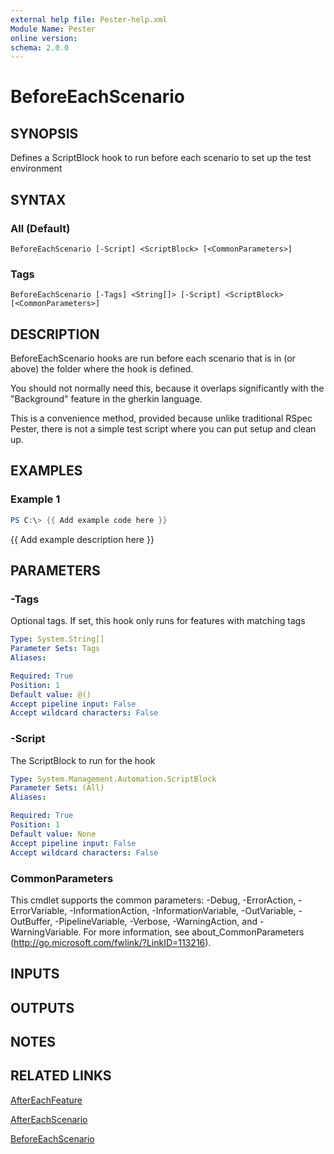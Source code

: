 ```yaml
---
external help file: Pester-help.xml
Module Name: Pester
online version:
schema: 2.0.0
---
```


# BeforeEachScenario

## SYNOPSIS

Defines a ScriptBlock hook to run before each scenario to set up the test environment

## SYNTAX

### All (Default)

```
BeforeEachScenario [-Script] <ScriptBlock> [<CommonParameters>]
```

### Tags

```
BeforeEachScenario [-Tags] <String[]> [-Script] <ScriptBlock> [<CommonParameters>]
```

## DESCRIPTION

BeforeEachScenario hooks are run before each scenario that is in (or above) the folder where the hook is defined.

You should not normally need this, because it overlaps significantly with the "Background" feature in the gherkin language.

This is a convenience method, provided because unlike traditional RSpec Pester,
there is not a simple test script where you can put setup and clean up.

## EXAMPLES

### Example 1

```powershell
PS C:\> {{ Add example code here }}
```

{{ Add example description here }}

## PARAMETERS

### -Tags

Optional tags.
If set, this hook only runs for features with matching tags

```yaml
Type: System.String[]
Parameter Sets: Tags
Aliases:

Required: True
Position: 1
Default value: @()
Accept pipeline input: False
Accept wildcard characters: False
```

### -Script

The ScriptBlock to run for the hook

```yaml
Type: System.Management.Automation.ScriptBlock
Parameter Sets: (All)
Aliases:

Required: True
Position: 1
Default value: None
Accept pipeline input: False
Accept wildcard characters: False
```

### CommonParameters

This cmdlet supports the common parameters: -Debug, -ErrorAction, -ErrorVariable, -InformationAction, -InformationVariable, -OutVariable, -OutBuffer, -PipelineVariable, -Verbose, -WarningAction, and -WarningVariable.
For more information, see about_CommonParameters (http://go.microsoft.com/fwlink/?LinkID=113216).

## INPUTS

## OUTPUTS

## NOTES

## RELATED LINKS

[AfterEachFeature](AfterEachFeature.md)

[AfterEachScenario](AfterEachScenario.md)

[BeforeEachScenario](BeforeEachScenario.md)
